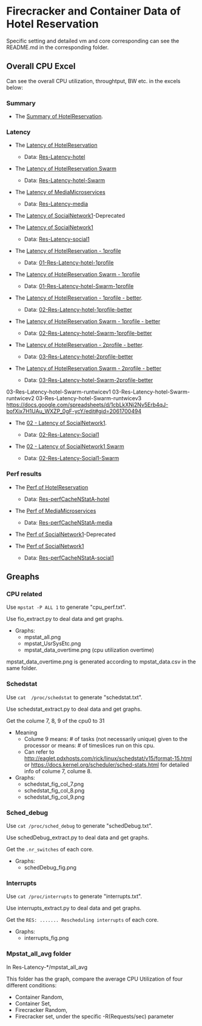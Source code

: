 # Firecracker and Container Data of Hotel Reservation

Specific setting and detailed vm and core corresponding can see the README.md in the corresponding folder.

## Overall CPU Excel
Can see the overall CPU utilization, throughtput, BW etc. in the excels below:

### Summary
- The [Summary of HotelReservation](https://docs.google.com/spreadsheets/d/1Wd_QWPUeXN8QmSJorNXnRjmlugQj44pf8u961l5VYDA/edit#gid=0).

### Latency
- The [Latency of HotelReservation](https://docs.google.com/spreadsheets/d/1SAPFEOHZ8QP8jzDtzEEULMyZjnnBidJd21M3Xt4HAz8/edit#gid=0)
    - Data: [Res-Latency-hotel](https://github.com/ysun59/DeathStarBenchData/tree/master/Res-Latency-hotel)

- The [Latency of HotelReservation Swarm](https://docs.google.com/spreadsheets/d/1SAPFEOHZ8QP8jzDtzEEULMyZjnnBidJd21M3Xt4HAz8/edit#gid=1045338351)
    - Data: [Res-Latency-hotel-Swarm](https://github.com/ysun59/DeathStarBenchData/tree/master/Res-Latency-hotel-Swarm)

- The [Latency of MediaMicroservices](https://docs.google.com/spreadsheets/d/1txM9NYG8rz_om3YJ5dDuTJvDBDU834C_kWSyyIDq0G4/edit#gid=371584864)
    - Data: [Res-Latency-media](https://github.com/ysun59/DeathStarBenchData/tree/master/Res-Latency-media)

- The [Latency of SocialNetwork1](https://docs.google.com/spreadsheets/d/1Cy9RjgibUyPHLc6Gp9dHuQ3_c7ULYHVXowZhBgvi-Sk/edit#gid=1141394922)-Deprecated
- The [Latency of SocialNetwork1](https://docs.google.com/spreadsheets/d/1OWJtoCTm1KkaKo1uHtZCIG4hWMK_JfU0VITX-78dflE/edit#gid=1488032261)
    - Data: [Res-Latency-social1](https://github.com/ysun59/DeathStarBenchData/tree/master/Res-Latency-social1)



- The [Latency of HotelReservation - 1profile](https://docs.google.com/spreadsheets/d/1V2xNBc6SFpd61tMx0VRsOVSp7tgv5Kaim13BFBtLXWw/edit#gid=0)
    - Data: [01-Res-Latency-hotel-1profile](https://github.com/ysun59/DeathStarBenchData/tree/master/01-Res-Latency-hotel-1profile)

- The [Latency of HotelReservation Swarm - 1profile](https://docs.google.com/spreadsheets/d/1V2xNBc6SFpd61tMx0VRsOVSp7tgv5Kaim13BFBtLXWw/edit#gid=1045338351)
    - Data: [01-Res-Latency-hotel-Swarm-1profile](https://github.com/ysun59/DeathStarBenchData/tree/master/01-Res-Latency-hotel-Swarm-1profile)


- The [Latency of HotelReservation - 1profile - better](https://docs.google.com/spreadsheets/d/1_t2eJdry_HFz5YUytr2Qc2vPFCRCXc6_pGuTCbmx8jA/edit#gid=0).
    - Data: [02-Res-Latency-hotel-1profile-better](https://github.com/ysun59/DeathStarBenchData/tree/master/02-Res-Latency-hotel-1profile-better)

- The [Latency of HotelReservation Swarm - 1profile - better](https://docs.google.com/spreadsheets/d/1_t2eJdry_HFz5YUytr2Qc2vPFCRCXc6_pGuTCbmx8jA/edit#gid=1045338351)
    - Data: [02-Res-Latency-hotel-Swarm-1profile-better](https://github.com/ysun59/DeathStarBenchData/tree/master/02-Res-Latency-hotel-Swarm-1profile-better)


- The [Latency of HotelReservation - 2profile - better](https://docs.google.com/spreadsheets/d/1cbLkXNj2Nv5Erb4qJ-bofXix7H1UAu_WXZP_0gF-ycY/edit#gid=0).
    - Data: [03-Res-Latency-hotel-2profile-better](https://github.com/ysun59/DeathStarBenchData/tree/master/03-Res-Latency-hotel-2profile-better)

- The [Latency of HotelReservation Swarm - 2profile - better](https://docs.google.com/spreadsheets/d/1cbLkXNj2Nv5Erb4qJ-bofXix7H1UAu_WXZP_0gF-ycY/edit#gid=1045338351)
    - Data: [03-Res-Latency-hotel-Swarm-2profile-better](https://github.com/ysun59/DeathStarBenchData/tree/master/03-Res-Latency-hotel-Swarm-2profile-better)



03-Res-Latency-hotel-Swarm-runtwicev1
03-Res-Latency-hotel-Swarm-runtwicev2
03-Res-Latency-hotel-Swarm-runtwicev3
https://docs.google.com/spreadsheets/d/1cbLkXNj2Nv5Erb4qJ-bofXix7H1UAu_WXZP_0gF-ycY/edit#gid=2061700494


- The [02 - Latency of SocialNetwork1](https://docs.google.com/spreadsheets/d/1cVVgBsQXYFdK8wWYeFSkCXTaK7Lk_UoXT8pRVRz7Vhw/edit#gid=0).
    - Data: [02-Res-Latency-Social1](https://github.com/ysun59/DeathStarBenchData/tree/master/02-Res-Latency-Social1)

- The [02 - Latency of SocialNetwork1 Swarm ](https://docs.google.com/spreadsheets/d/1cVVgBsQXYFdK8wWYeFSkCXTaK7Lk_UoXT8pRVRz7Vhw/edit#gid=1045338351)
    - Data: [02-Res-Latency-Social1-Swarm](https://github.com/ysun59/DeathStarBenchData/tree/master/03-Res-Latency-Social1-Swarm)


### Perf results
- The [Perf of HotelReservation](https://docs.google.com/spreadsheets/d/1TrBh9p-e5ZvEHpTV7RjCnJprcAX9USj5mwxQ-W7hJdI/edit#gid=0)
    - Data: [Res-perfCacheNStatA-hotel](https://github.com/ysun59/DeathStarBenchData/tree/master/Res-perfCacheNStatA-hotel)
    
- The [Perf of MediaMicroservices](https://docs.google.com/spreadsheets/d/1CQmQL74gH_w2xmlM4ZuzPdOE-ZXnCD-OU6Peh6jLdPg/edit#gid=0)
    - Data: [Res-perfCacheNStatA-media](https://github.com/ysun59/DeathStarBenchData/tree/master/Res-perfCacheNStatA-media)

- The [Perf of SocialNetwork1](https://docs.google.com/spreadsheets/d/1ZxWO7HxeGwjVP26gcd8j80Hcx0y-SjdoiyoT9Itowno/edit#gid=0)-Deprecated

- The [Perf of SocialNetwork1](https://docs.google.com/spreadsheets/d/1vmGy8G-NPFnY39P1ePUriOFQDQOiv1oFT24I9uchyn0/edit#gid=0)
    - Data: [Res-perfCacheNStatA-social1](https://github.com/ysun59/DeathStarBenchData/tree/master/Res-Latency-social1)
    
## Greaphs
### CPU related
Use `mpstat -P ALL 1` to generate "cpu_perf.txt".

Use fio_extract.py to deal data and get graphs.

- Graphs:
    - mpstat_all.png
    - mpstat_UsrSysEtc.png
    - mpstat_data_overtime.png (cpu utilization overtime)

mpstat_data_overtime.png is generated according to mpstat_data.csv in the same folder.

### Schedstat
Use `cat  /proc/schedstat` to generate "schedstat.txt".

Use schedstat_extract.py to deal data and get graphs.

Get the colume 7, 8, 9 of the cpu0 to 31
- Meaning
    - Colume 9 means: # of tasks (not necessarily unique) given to the processor or means: # of timeslices run on this cpu.
    - Can refer to http://eaglet.pdxhosts.com/rick/linux/schedstat/v15/format-15.html or https://docs.kernel.org/scheduler/sched-stats.html for detailed info of colume 7, colume 8.
- Graphs:
    - schedstat_fig_col_7.png
    - schedstat_fig_col_8.png
    - schedstat_fig_col_9.png

### Sched_debug
Use `cat /proc/sched_debug` to generate "schedDebug.txt".

Use schedDebug_extract.py to deal data and get graphs.

Get the `.nr_switches` of each core.
- Graphs:
    - schedDebug_fig.png

### Interrupts
Use `cat /proc/interrupts` to generate "interrupts.txt".

Use interrupts_extract.py to deal data and get graphs.

Get the `RES: ....... Rescheduling interrupts` of each core.
- Graphs:
    - interrupts_fig.png


### Mpstat_all_avg folder
In Res-Latency-*/mpstat_all_avg

This folder has the graph, compare the average CPU Utilization of four different conditions: 
- Container Random, 
- Container Set, 
- Firecracker Random, 
- Firecracker set, 
under the specific -R(Requests/sec) parameter